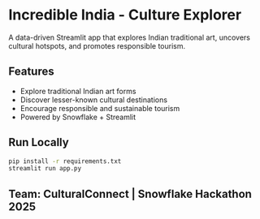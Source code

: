 # Incredible India - Culture Explorer

A data-driven Streamlit app that explores Indian traditional art, uncovers cultural hotspots, and promotes responsible tourism.

## Features
- Explore traditional Indian art forms
- Discover lesser-known cultural destinations
- Encourage responsible and sustainable tourism
- Powered by Snowflake + Streamlit

## Run Locally

```bash
pip install -r requirements.txt
streamlit run app.py
```

## Team: CulturalConnect | Snowflake Hackathon 2025